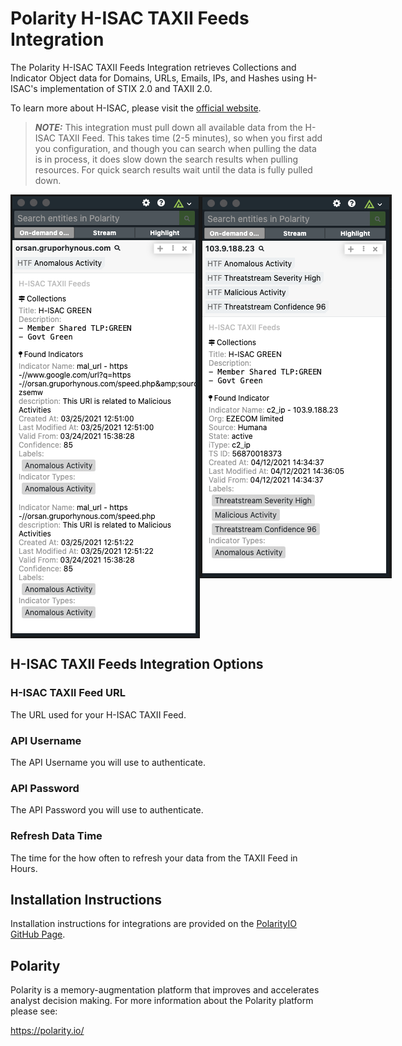 # Polarity H-ISAC TAXII Feeds Integration

The Polarity H-ISAC TAXII Feeds Integration retrieves Collections and Indicator Object data for Domains, URLs, Emails, IPs, and Hashes using H-ISAC's implementation of STIX 2.0 and TAXII 2.0.

To learn more about H-ISAC, please visit the [official website](https://h-isac.org/).

> ***NOTE:*** This integration must pull down all available data from the H-ISAC TAXII Feed. This takes time (2-5 minutes), so when you first add you configuration, and though you can search when pulling the data is in process, it does slow down the search results when pulling resources. For quick search results wait until the data is fully pulled down.

<div style="display:flex; align-items: flex-start;">
  <img width="370" alt="Integration Example" src="./assets/integration-domain.png">
  <img width="370" alt="Integration Example" src="./assets/integration-ip.png">
</div>

## H-ISAC TAXII Feeds Integration Options
### H-ISAC TAXII Feed URL
The URL used for your H-ISAC TAXII Feed.

### API Username
The API Username you will use to authenticate.

### API Password
The API Password you will use to authenticate.

### Refresh Data Time
The time for the how often to refresh your data from the TAXII Feed in Hours.


## Installation Instructions

Installation instructions for integrations are provided on the [PolarityIO GitHub Page](https://polarityio.github.io/).

## Polarity

Polarity is a memory-augmentation platform that improves and accelerates analyst decision making.  For more information about the Polarity platform please see:

https://polarity.io/
